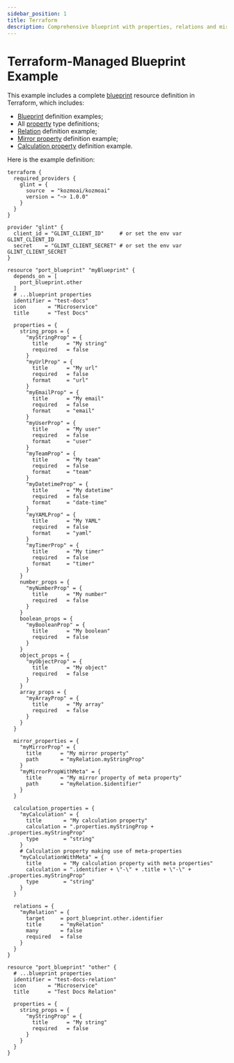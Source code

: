 ```yaml
---
sidebar_position: 1
title: Terraform
description: Comprehensive blueprint with properties, relations and mirror properties
---
```


# Terraform-Managed Blueprint Example

This example includes a complete [blueprint](/build-your-software-catalog/customize-integrations/configure-data-model/setup-blueprint/setup-blueprint.md) resource definition in Terraform, which includes:

- [Blueprint](/build-your-software-catalog/customize-integrations/configure-data-model/setup-blueprint/setup-blueprint.md?definition=tf#configure-blueprints-in-glint) definition examples;
- All [property](/build-your-software-catalog/customize-integrations/configure-data-model/setup-blueprint/properties/properties.md) type definitions;
- [Relation](/build-your-software-catalog/customize-integrations/configure-data-model/relate-blueprints/relate-blueprints.md?definition=tf#configure-relations-in-glint) definition example;
- [Mirror property](/build-your-software-catalog/customize-integrations/configure-data-model/setup-blueprint/properties/mirror-property/) definition example;
- [Calculation property](/build-your-software-catalog/customize-integrations/configure-data-model/setup-blueprint/properties/calculation-property/calculation-property.md) definition example.

Here is the example definition:

```hcl showLineNumbers
terraform {
  required_providers {
    glint = {
      source  = "kozmoai/kozmoai"
      version = "~> 1.0.0"
    }
  }
}

provider "glint" {
  client_id = "GLINT_CLIENT_ID"     # or set the env var GLINT_CLIENT_ID
  secret    = "GLINT_CLIENT_SECRET" # or set the env var GLINT_CLIENT_SECRET
}

resource "port_blueprint" "myBlueprint" {
  depends_on = [
    port_blueprint.other
  ]
  # ...blueprint properties
  identifier = "test-docs"
  icon       = "Microservice"
  title      = "Test Docs"

  properties = {
    string_props = {
      "myStringProp" = {
        title      = "My string"
        required   = false
      }
      "myUrlProp" = {
        title      = "My url"
        required   = false
        format     = "url"
      }
      "myEmailProp" = {
        title      = "My email"
        required   = false
        format     = "email"
      }
      "myUserProp" = {
        title      = "My user"
        required   = false
        format     = "user"
      }
      "myTeamProp" = {
        title      = "My team"
        required   = false
        format     = "team"
      }
      "myDatetimeProp" = {
        title      = "My datetime"
        required   = false
        format     = "date-time"
      }
      "myYAMLProp" = {
        title      = "My YAML"
        required   = false
        format     = "yaml"
      }
      "myTimerProp" = {
        title      = "My timer"
        required   = false
        format     = "timer"
      }
    }
    number_props = {
      "myNumberProp" = {
        title      = "My number"
        required   = false
      }
    }
    boolean_props = {
      "myBooleanProp" = {
        title      = "My boolean"
        required   = false
      }
    }
    object_props = {
      "myObjectProp" = {
        title      = "My object"
        required   = false
      }
    }
    array_props = {
      "myArrayProp" = {
        title      = "My array"
        required   = false
      }
    }
  }

  mirror_properties = {
    "myMirrorProp" = {
      title      = "My mirror property"
      path       = "myRelation.myStringProp"
    }
    "myMirrorPropWithMeta" = {
      title      = "My mirror property of meta property"
      path       = "myRelation.$identifier"
    }
  }

  calculation_properties = {
    "myCalculation" = {
      title       = "My calculation property"
      calculation = ".properties.myStringProp + .properties.myStringProp"
      type        = "string"
    }
    # Calculation property making use of meta-properties
    "myCalculationWithMeta" = {
      title       = "My calculation property with meta properties"
      calculation = ".identifier + \"-\" + .title + \"-\" + .properties.myStringProp"
      type        = "string"
    }
  }

  relations = {
    "myRelation" = {
      target     = port_blueprint.other.identifier
      title      = "myRelation"
      many       = false
      required   = false
    }
  }
}

resource "port_blueprint" "other" {
  # ...blueprint properties
  identifier = "test-docs-relation"
  icon       = "Microservice"
  title      = "Test Docs Relation"

  properties = {
    string_props = {
      "myStringProp" = {
        title      = "My string"
        required   = false
      }
    }
  }
}
```
